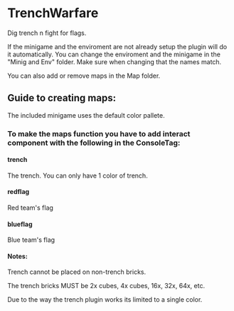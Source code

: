 # TrenchWarfare
Dig trench n fight for flags.

If the minigame and the enviroment are not already setup the plugin will do it automatically.
You can change the enviroment and the minigame in the "Minig and Env" folder.
Make sure when changing that the names match.

You can also add or remove maps in the Map folder.

## Guide to creating maps:
The included minigame uses the default color pallete.

### To make the maps function you have to add interact component with the following in the ConsoleTag:

#### trench
The trench.
You can only have 1 color of trench.
#### redflag
Red team's flag
#### blueflag
Blue team's flag

#### Notes:
Trench cannot be placed on non-trench bricks.

The trench bricks MUST be 2x cubes, 4x cubes, 16x, 32x, 64x, etc.

Due to the way the trench plugin works its limited to a single color.
